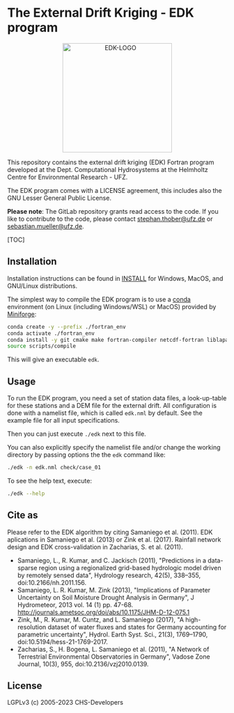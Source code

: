 # The External Drift Kriging - EDK program

<div align="center">
<img src="https://git.ufz.de/chs/logos/-/raw/master/EDK.png" alt="EDK-LOGO" width="251px" style="width:251px;"/>
</div>

This repository contains the external drift kriging (EDK) Fortran program developed at the Dept. Computational Hydrosystems at the Helmholtz Centre for Environmental Research - UFZ.

The EDK program comes with a LICENSE agreement, this includes also the GNU Lesser General Public License.

**Please note**: The GitLab repository grants read access to the code.
If you like to contribute to the code, please contact stephan.thober@ufz.de or sebastian.mueller@ufz.de.

[TOC]

## Installation

Installation instructions can be found in [INSTALL](doc/INSTALL.md) for Windows, MacOS, and GNU/Linux distributions.

The simplest way to compile the EDK program is to use a [conda](https://docs.conda.io/en/latest/) environment (on Linux (including Windows/WSL) or MacOS)
provided by [Miniforge](https://github.com/conda-forge/miniforge):
```bash
conda create -y --prefix ./fortran_env
conda activate ./fortran_env
conda install -y git cmake make fortran-compiler netcdf-fortran liblapack
source scripts/compile
```
This will give an executable `edk`.

## Usage

To run the EDK program, you need a set of station data files, a look-up-table for these stations and a DEM file for the external drift.
All configuration is done with a namelist file, which is called `edk.nml` by default. See the example file for all input specifications.

Then you can just execute `./edk` next to this file.

You can also explicitly specify the namelist file and/or change the working directory by passing options the the `edk` command like:
```bash
./edk -n edk.nml check/case_01
```

To see the help text, execute:
```bash
./edk --help
```

## Cite as

Please refer to the EDK algorithm by citing Samaniego et al. (2011). EDK aplications in Samaniego et al. (2013) or Zink et al. (2017).
Rainfall network design and EDK cross-validation in Zacharias, S. et al. (2011).

- Samaniego, L., R. Kumar, and C. Jackisch (2011), "Predictions in a data-sparse region using a regionalized grid-based hydrologic model driven by remotely sensed data", Hydrology research, 42(5), 338–355, doi:10.2166/nh.2011.156.
- Samaniego, L. R. Kumar, M. Zink (2013), "Implications of Parameter Uncertainty on Soil Moisture Drought Analysis in Germany", J Hydrometeor, 2013 vol. 14 (1) pp. 47-68. http://journals.ametsoc.org/doi/abs/10.1175/JHM-D-12-075.1
- Zink, M., R. Kumar, M. Cuntz, and L. Samaniego (2017), "A high-resolution dataset of water fluxes and states for Germany accounting for parametric uncertainty", Hydrol. Earth Syst. Sci., 21(3), 1769–1790, doi:10.5194/hess-21-1769-2017.
- Zacharias, S., H. Bogena, L. Samaniego et al. (2011), "A Network of Terrestrial Environmental Observatories in Germany", Vadose Zone Journal, 10(3), 955, doi:10.2136/vzj2010.0139.

## License

LGPLv3 (c) 2005-2023 CHS-Developers
